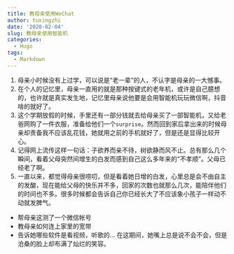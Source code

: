 ```yaml
---
title: 教母亲使用WeChat
author: tuxingzhi
date: '2020-02-04'
slug: 教母亲使用智能机
categories:
  - Hugo
tags:
  - Markdown
---
```


1. 母亲小时候没有上过学，可以说是“老一辈”的人，不认字是母亲的一大憾事。
2. 在个人的记忆里，母亲一直用的就是那种按键式的老年机，或许是自己臆想的，也许就是真实发生地，记忆里母亲说他要是会用智能机玩玩微信啊，抖音啥的就好了。
3. 这个学期放假的时候，手里还有一部分钱就去给母亲买了一部智能机，又给老爸网购了一件衣服，准备给他们一个`surprise`。然而回到家后拿出来的时候母亲却责备我不应该乱花钱，她就用之前的手机就好了，但是还是显得比较开心。
4. 记得网上流传这样一句话：子欲养而亲不待，树欲静而风不止。总有那么几个瞬间，看着父母突然间增生的白发而感到自己这么多年来的“不孝顺”。父母已经老了啊。
5. 一直以来，都觉得母亲很唠叨，但是看着她日增的白发，心里总是会不由自主的发酸，现在能给父母的快乐并不多，回家的次数也就那么几次，能陪伴他们的时间也不多。很多时候都会告诉自己你已经长大了不应该象小孩子一样动不动就发脾气。
  - 帮母亲这测了一个微信帐号
  - 教母亲如何连上家里的宽带
  - 告诉她哪些软件是看视频，听歌的...
在这期间，她嘴上总是说不会不会，但是沧桑的脸上却布满了灿烂的笑容。